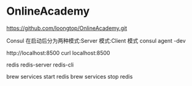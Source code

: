 # OnlineAcademy

https://github.com/loongtop/OnlineAcademy.git


Consul 在启动后分为两种模式:Server 模式:Client 模式
consul agent -dev

http://localhost:8500
curl localhost:8500

redis
redis-server
redis-cli

brew services start redis
brew services stop redis

